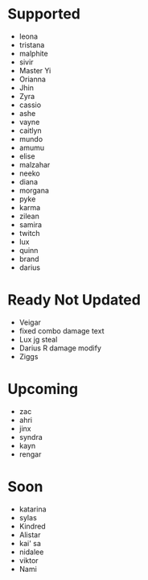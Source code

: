 # Supported
- leona
- tristana
- malphite
- sivir
- Master Yi
- Orianna
- Jhin
- Zyra
- cassio
- ashe
- vayne
- caitlyn
- mundo
- amumu
- elise
- malzahar
- neeko
- diana
- morgana
- pyke
- karma
- zilean
- samira
- twitch
- lux
- quinn
- brand
- darius

# Ready Not Updated
- Veigar
- fixed combo damage text
- Lux jg steal
- Darius R damage modify
- Ziggs

# Upcoming
- zac
- ahri
- jinx
- syndra
- kayn
- rengar

# Soon
- katarina
- sylas
- Kindred
- Alistar 
- kai' sa
- nidalee
- viktor
- Nami

